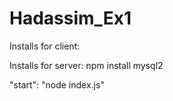 # Hadassim_Ex1

Installs for client:



Installs for server:
npm install mysql2 

"start": "node index.js"
